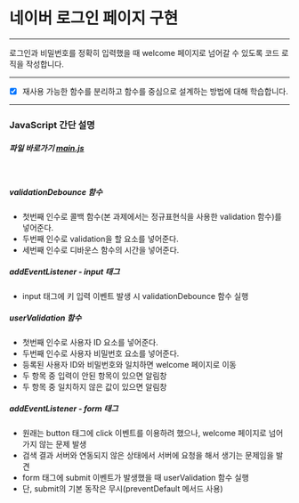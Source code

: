 # 네이버 로그인 페이지 구현

---

로그인과 비밀번호를 정확히 입력했을 때 welcome 페이지로 넘어갈 수 있도록 코드 로직을 작성합니다.


---
- [x] 재사용 가능한 함수를 분리하고 함수를 중심으로 설계하는 방법에 대해 학습합니다.


---
### JavaScript 간단 설명
##### 파일 바로가기 [main.js](js/main.js "mission01 main.js")

&nbsp;
##### validationDebounce 함수
- 첫번째 인수로 콜백 함수(본 과제에서는 정규표현식을 사용한 validation 함수)를 넣어준다.
- 두번째 인수로 validation을 할 요소를 넣어준다.
- 세번째 인수로 디바운스 함수의 시간을 넣어준다.

##### addEventListener - input 태그
- input 태그에 키 입력 이벤트 발생 시 validationDebounce 함수 실행

##### userValidation 함수
- 첫번째 인수로 사용자 ID 요소를 넣어준다.
- 두번째 인수로 사용자 비밀번호 요소를 넣어준다.
- 등록된 사용자 ID와 비밀번호와 일치하면 welcome 페이지로 이동
- 두 항목 중 입력이 안된 항목이 있으면 알림창
- 두 항목 중 일치하지 않은 값이 있으면 알림창

##### addEventListener - form 태그
- 원래는 button 태그에 click 이벤트를 이용하려 했으나, welcome 페이지로 넘어가지 않는 문제 발생
- 검색 결과 서버와 연동되지 않은 상태에서 서버에 요청을 해서 생기는 문제임을 발견
- form 태그에 submit 이벤트가 발생했을 때 userValidation 함수 실행
- 단, submit의 기본 동작은 무시(preventDefault 메서드 사용)
